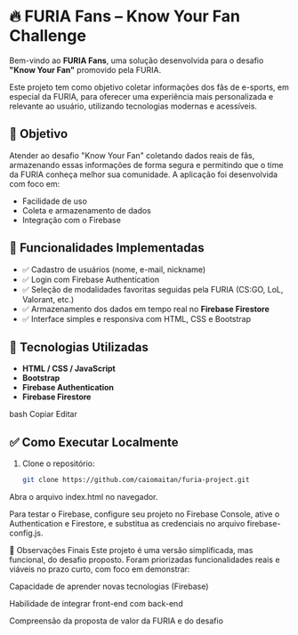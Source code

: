 # 🔥 FURIA Fans – Know Your Fan Challenge

Bem-vindo ao **FURIA Fans**, uma solução desenvolvida para o desafio **"Know Your Fan"** promovido pela FURIA.

Este projeto tem como objetivo coletar informações dos fãs de e-sports, em especial da FURIA, para oferecer uma experiência mais personalizada e relevante ao usuário, utilizando tecnologias modernas e acessíveis.

## 🎯 Objetivo

Atender ao desafio "Know Your Fan" coletando dados reais de fãs, armazenando essas informações de forma segura e permitindo que o time da FURIA conheça melhor sua comunidade. A aplicação foi desenvolvida com foco em:

- Facilidade de uso
- Coleta e armazenamento de dados
- Integração com o Firebase

## 🚀 Funcionalidades Implementadas

- ✅ Cadastro de usuários (nome, e-mail, nickname)
- ✅ Login com Firebase Authentication
- ✅ Seleção de modalidades favoritas seguidas pela FURIA (CS:GO, LoL, Valorant, etc.)
- ✅ Armazenamento dos dados em tempo real no **Firebase Firestore**
- ✅ Interface simples e responsiva com HTML, CSS e Bootstrap

## 🧠 Tecnologias Utilizadas

- **HTML / CSS / JavaScript**
- **Bootstrap**
- **Firebase Authentication**
- **Firebase Firestore**





bash
Copiar
Editar

## ✅ Como Executar Localmente

1. Clone o repositório:
   ```bash
   git clone https://github.com/caiomaitan/furia-project.git
Abra o arquivo index.html  no navegador.

Para testar o Firebase, configure seu projeto no Firebase Console, ative o Authentication e Firestore, e substitua as credenciais no arquivo firebase-config.js.

📌 Observações Finais
Este projeto é uma versão simplificada, mas funcional, do desafio proposto. Foram priorizadas funcionalidades reais e viáveis no prazo curto, com foco em demonstrar:

Capacidade de aprender novas tecnologias (Firebase)

Habilidade de integrar front-end com back-end

Compreensão da proposta de valor da FURIA e do desafio

